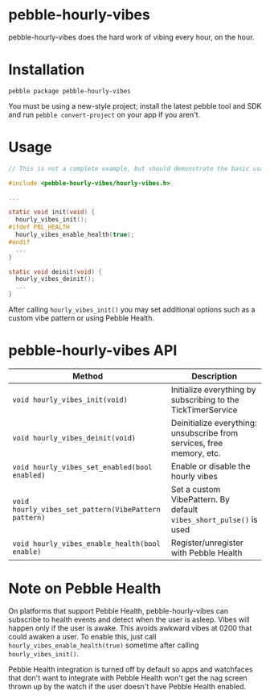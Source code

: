 # pebble-hourly-vibes

pebble-hourly-vibes does the hard work of vibing every hour, on the hour.

# Installation

```
pebble package pebble-hourly-vibes
```

You must be using a new-style project; install the latest pebble tool and SDK and run `pebble convert-project` on your app if you aren't.

# Usage

```c
// This is not a complete example, but should demonstrate the basic usage

#include <pebble-hourly-vibes/hourly-vibes.h>

...

static void init(void) {
  hourly_vibes_init();
#ifdef PBL_HEALTH
  hourly_vibes_enable_health(true);
#endif
  ...
}

static void deinit(void) {
  hourly_vibes_deinit();
  ...
}
```

After calling `hourly_vibes_init()` you may set additional options such as a custom vibe pattern or using Pebble Health.

# pebble-hourly-vibes API

| Method | Description |
|--------|---------|
| `void hourly_vibes_init(void)` | Initialize everything by subscribing to the TickTimerService |
| `void hourly_vibes_deinit(void)` | Deinitialize everything: unsubscribe from services, free memory, etc. |
| `void hourly_vibes_set_enabled(bool enabled)` | Enable or disable the hourly vibes |
| `void hourly_vibes_set_pattern(VibePattern pattern)` | Set a custom VibePattern. By default `vibes_short_pulse()` is used |
| `void hourly_vibes_enable_health(bool enable)` | Register/unregister with Pebble Health |

# Note on Pebble Health

On platforms that support Pebble Health, pebble-hourly-vibes can subscribe to health events and detect when the user is asleep. Vibes will happen only if the user is awake. This avoids awkward vibes at 0200 that could awaken a user. To enable this, just call `hourly_vibes_enable_health(true)` sometime after calling `hourly_vibes_init()`.

Pebble Health integration is turned off by default so apps and watchfaces that don't want to integrate with Pebble Health won't get the nag screen thrown up by the watch if the user doesn't have Pebble Health enabled.
